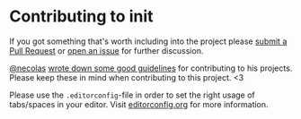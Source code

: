 # Contributing to init

If you got something that's worth including into the project please
[submit a Pull Request](https://github.com/drublic/css-modules/issues) or
[open an issue](https://github.com/drublic/css-modules/issues) for further
discussion.

[@necolas](https://github.com/necolas)
[wrote down some good guidelines](https://github.com/necolas/issue-guidelines)
for contributing to his projects. Please keep these in mind when contributing to
this project. <3

Please use the `.editorconfig`-file in order to set the right usage of
tabs/spaces in your editor. Visit [editorconfig.org](http://editorconfig.org/)
for more information.
